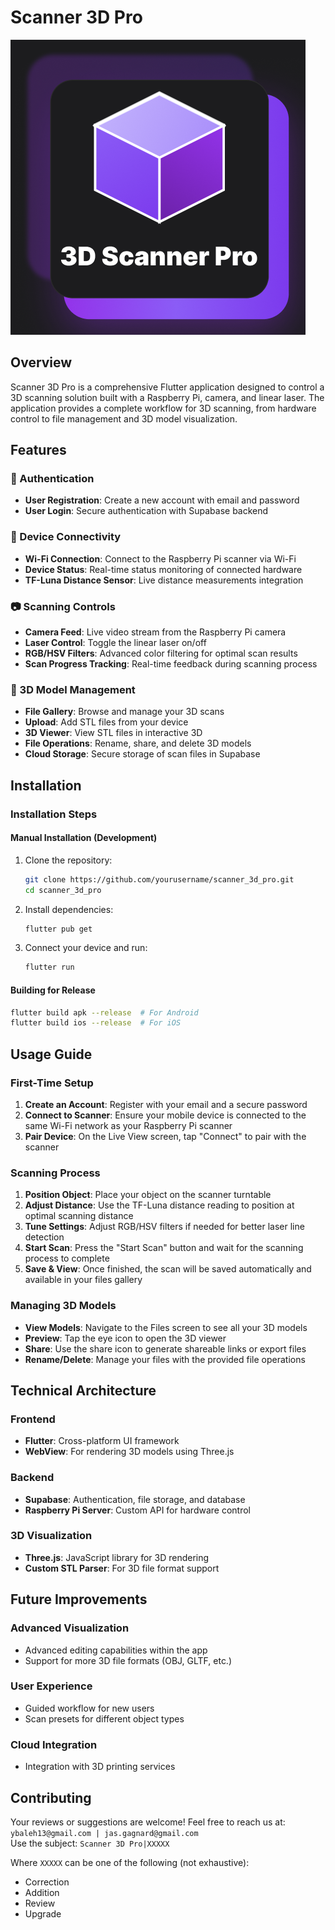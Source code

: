 # Scanner 3D Pro
![alt text](assets/icon/app_icon2.png)

## Overview

Scanner 3D Pro is a comprehensive Flutter application designed to control a 3D scanning solution built with a Raspberry Pi, camera, and linear laser. The application provides a complete workflow for 3D scanning, from hardware control to file management and 3D model visualization.

## Features

### 🔐 Authentication
- **User Registration**: Create a new account with email and password
- **User Login**: Secure authentication with Supabase backend

### 📡 Device Connectivity
- **Wi-Fi Connection**: Connect to the Raspberry Pi scanner via Wi-Fi 
- **Device Status**: Real-time status monitoring of connected hardware
- **TF-Luna Distance Sensor**: Live distance measurements integration

### 📷 Scanning Controls
- **Camera Feed**: Live video stream from the Raspberry Pi camera
- **Laser Control**: Toggle the linear laser on/off
- **RGB/HSV Filters**: Advanced color filtering for optimal scan results
- **Scan Progress Tracking**: Real-time feedback during scanning process

### 📁 3D Model Management
- **File Gallery**: Browse and manage your 3D scans
- **Upload**: Add STL files from your device
- **3D Viewer**: View STL files in interactive 3D
- **File Operations**: Rename, share, and delete 3D models
- **Cloud Storage**: Secure storage of scan files in Supabase

## Installation


### Installation Steps

#### Manual Installation (Development)
1. Clone the repository:
   ```bash
   git clone https://github.com/yourusername/scanner_3d_pro.git
   cd scanner_3d_pro
   ```

2. Install dependencies:
   ```bash
   flutter pub get
   ```

3. Connect your device and run:
   ```bash
   flutter run
   ```

#### Building for Release
```bash
flutter build apk --release  # For Android
flutter build ios --release  # For iOS
```

## Usage Guide

### First-Time Setup
1. **Create an Account**: Register with your email and a secure password
2. **Connect to Scanner**: Ensure your mobile device is connected to the same Wi-Fi network as your Raspberry Pi scanner
3. **Pair Device**: On the Live View screen, tap "Connect" to pair with the scanner

### Scanning Process
1. **Position Object**: Place your object on the scanner turntable
2. **Adjust Distance**: Use the TF-Luna distance reading to position at optimal scanning distance
3. **Tune Settings**: Adjust RGB/HSV filters if needed for better laser line detection
4. **Start Scan**: Press the "Start Scan" button and wait for the scanning process to complete
5. **Save & View**: Once finished, the scan will be saved automatically and available in your files gallery

### Managing 3D Models
- **View Models**: Navigate to the Files screen to see all your 3D models
- **Preview**: Tap the eye icon to open the 3D viewer
- **Share**: Use the share icon to generate shareable links or export files
- **Rename/Delete**: Manage your files with the provided file operations

## Technical Architecture

### Frontend
- **Flutter**: Cross-platform UI framework
- **WebView**: For rendering 3D models using Three.js

### Backend
- **Supabase**: Authentication, file storage, and database
- **Raspberry Pi Server**: Custom API for hardware control

### 3D Visualization
- **Three.js**: JavaScript library for 3D rendering
- **Custom STL Parser**: For 3D file format support

## Future Improvements


### Advanced Visualization

- Advanced editing capabilities within the app
- Support for more 3D file formats (OBJ, GLTF, etc.)

### User Experience

- Guided workflow for new users
- Scan presets for different object types


### Cloud Integration

- Integration with 3D printing services

## Contributing

Your reviews or suggestions are welcome! Feel free to reach us at: `ybaleh13@gmail.com | jas.gagnard@gmail.com`  
Use the subject: `Scanner 3D Pro|XXXXX`

Where `XXXXX` can be one of the following (not exhaustive):
- Correction
- Addition
- Review
- Upgrade
